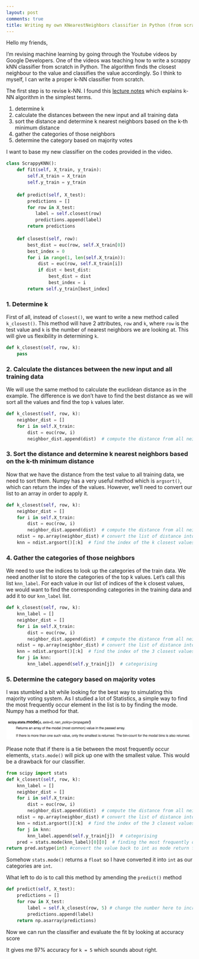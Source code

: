 ```yaml
---
layout: post
comments: true
title: Writing my own KNearestNeighbors classifier in Python (from scratch)
---
```


Hello my friends,

I’m revising machine learning by going through the Youtube videos by Google Developers. One of the videos was teaching how to write a scrappy kNN classifier from scratch in Python. The algorithm finds the closest neighbour to the value and classifies the value accordingly. So I think to myself, I can write a proper k-NN classifier from scratch.

The first step is to revise k-NN. I found this [lecture notes](http://www.indiana.edu/~dll/B657/B657_lec_kmeans.pdf) which explains k-NN algorithm in the simplest terms.
1. determine k
2. calculate the distances between the new input and all training data
3. sort the distance and determine k nearest neighbors based on the k-th minimum distance
4. gather the categories of those neighbors
5. determine the category based on majority votes

<!--excerpt-->

I want to base my new classifier on the codes provided in the video.

```python
class ScrappyKNN():
    def fit(self, X_train, y_train):
        self.X_train = X_train
        self.y_train = y_train

    def predict(self, X_test):
        predictions = []
        for row in X_test:
           label = self.closest(row)
           predictions.append(label)
        return predictions

    def closest(self, row):
        best_dist = euc(row, self.X_train[0])
        best_index = 0
        for i in range(1, len(self.X_train)):
            dist = euc(row, self.X_train[i])
            if dist < best_dist:
                best_dist = dist
                best_index = i
        return self.y_train[best_index]
 ```

### 1. Determine k
First of all, instead of `closest()`, we want to write a new method called `k_closest()`. This method will have 2 attributes, `row` and `k`, where `row` is the test value and `k` is the number of nearest neighbors we are looking at. This will give us flexibility in determining `k`.

```python
def k_closest(self, row, k):
    pass
```

### 2. Calculate the distances between the new input and all training data
We will use the same method to calculate the euclidean distance as in the example. The difference is we don’t have to find the best distance as we will sort all the values and find the top `k` values later.

```python
def k_closest(self, row, k):
    neighbor_dist = []
    for i in self.X_train:
        dist = euc(row, i)
        neighbor_dist.append(dist)  # compute the distance from all neighbors
```

### 3. Sort the distance and determine k nearest neighbors based on the k-th minimum distance
Now that we have the distance from the test value to all training data, we need to sort them. Numpy has a very useful method which is `argsort()`, which can return the index of the values. However, we’ll need to convert our list to an array in order to apply it.

```python
def k_closest(self, row, k):
    neighbor_dist = []
    for i in self.X_train:
        dist = euc(row, i)
        neighbor_dist.append(dist)  # compute the distance from all neighbors
    ndist = np.array(neighbor_dist) # convert the list of distance into an array
    knn = ndist.argsort()[:k]  # find the index of the k closest values
```

### 4. Gather the categories of those neighbors
We need to use the indices to look up the categories of the train data. We need another list to store the categories of the top k values. Let’s call this list `knn_label`. For each value in our list of indices of the k closest values, we would want to find the corresponding categories in the training data and add it to our `knn_label` list.

```python
def k_closest(self, row, k):
    knn_label = []
    neighbor_dist = []
    for i in self.X_train:
        dist = euc(row, i)
        neighbor_dist.append(dist)  # compute the distance from all neighbors
    ndist = np.array(neighbor_dist) # convert the list of distance into an array
    knn = ndist.argsort()[:k]  # find the index of the 3 closest values
    for j in knn:
        knn_label.append(self.y_train[j])  # categorising
```

### 5. Determine the category based on majority votes
I was stumbled a bit while looking for the best way to simulating this majority voting system. As I studied a lot of Statistics, a simple way to find the most frequently occur element in the list is to by finding the mode. Numpy has a method for that.

![Screenshot from Scipy docs](/assets/KNN-1.png)

Please note that if there is a tie between the most frequently occur elements, `stats.mode()` will pick up one with the smallest value. This would be a drawback for our classifier.

```python
from scipy import stats
def k_closest(self, row, k):
    knn_label = []
    neighbor_dist = []
    for i in self.X_train:
        dist = euc(row, i)
        neighbor_dist.append(dist)  # compute the distance from all neighbors
    ndist = np.array(neighbor_dist) # convert the list of distance into an array
    knn = ndist.argsort()[:k]  # find the index of the 3 closest values
    for j in knn:
        knn_label.append(self.y_train[j])  # categorising
    pred = stats.mode(knn_label)[0][0]  # finding the most frequently occured values
return pred.astype(int) #convert the value back to int as mode return float values
```

Somehow `stats.mode()` returns a `float` so I have converted it into `int` as our categories are `int`.

What left to do is to call this method by amending the `predict()` method

```python
def predict(self, X_test):
    predictions = []
    for row in X_test:
        label = self.k_closest(row, 5) # change the number here to increase the number of neighbours
        predictions.append(label)
    return np.asarray(predictions)
```

Now we can run the classifier and evaluate the fit by looking at accuracy score

It gives me 97% accuracy for `k = 5` which sounds about right.

